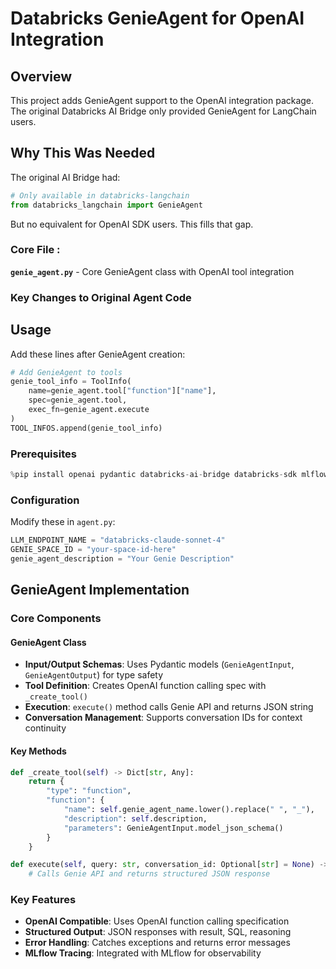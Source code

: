 # Databricks GenieAgent for OpenAI Integration

## Overview

This project adds GenieAgent support to the OpenAI integration package.  
The original Databricks AI Bridge only provided GenieAgent for LangChain users.

## Why This Was Needed

The original AI Bridge had:
```python
# Only available in databricks-langchain
from databricks_langchain import GenieAgent
```

But no equivalent for OpenAI SDK users. This fills that gap.

### Core File :

**`genie_agent.py`** - Core GenieAgent class with OpenAI tool integration


### Key Changes to Original Agent Code



## Usage

Add these lines after GenieAgent creation:

```python
# Add GenieAgent to tools
genie_tool_info = ToolInfo(
    name=genie_agent.tool["function"]["name"],
    spec=genie_agent.tool,
    exec_fn=genie_agent.execute
)
TOOL_INFOS.append(genie_tool_info)
```
### Prerequisites

```python
%pip install openai pydantic databricks-ai-bridge databricks-sdk mlflow
```

### Configuration

Modify these in `agent.py`:
```python
LLM_ENDPOINT_NAME = "databricks-claude-sonnet-4"
GENIE_SPACE_ID = "your-space-id-here"
genie_agent_description = "Your Genie Description"
```

## GenieAgent Implementation

### Core Components

#### GenieAgent Class
- **Input/Output Schemas**: Uses Pydantic models (`GenieAgentInput`, `GenieAgentOutput`) for type safety
- **Tool Definition**: Creates OpenAI function calling spec with `_create_tool()`
- **Execution**: `execute()` method calls Genie API and returns JSON string
- **Conversation Management**: Supports conversation IDs for context continuity

#### Key Methods

```python
def _create_tool(self) -> Dict[str, Any]:
    return {
        "type": "function",
        "function": {
            "name": self.genie_agent_name.lower().replace(" ", "_"),
            "description": self.description,
            "parameters": GenieAgentInput.model_json_schema()
        }
    }

def execute(self, query: str, conversation_id: Optional[str] = None) -> str:
    # Calls Genie API and returns structured JSON response
```

### Key Features

- **OpenAI Compatible**: Uses OpenAI function calling specification
- **Structured Output**: JSON responses with result, SQL, reasoning
- **Error Handling**: Catches exceptions and returns error messages
- **MLflow Tracing**: Integrated with MLflow for observability

